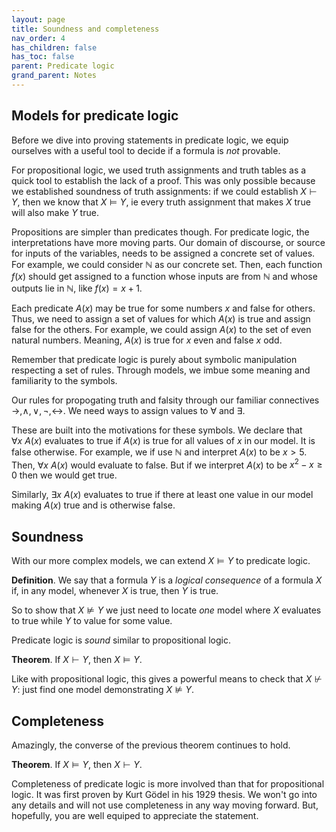 ```yaml
---
layout: page
title: Soundness and completeness 
nav_order: 4
has_children: false
has_toc: false
parent: Predicate logic
grand_parent: Notes
---
```


## Models for predicate logic

Before we dive into proving statements in predicate logic, we 
equip ourselves with a useful tool to decide if a formula is 
_not_ provable. 

For propositional logic, we used truth assignments and truth 
tables as a quick tool to establish the lack of a proof. This 
was only possible because we established soundness of truth 
assignments: if we could establish $X \vdash Y$, then we know that 
$X \models Y$, ie every truth assignment that makes $X$ true will 
also make $Y$ true.

Propositions are simpler than predicates though. For predicate 
logic, the interpretations have more moving parts. Our domain of 
discourse, or source for inputs of the variables, needs to be 
assigned a concrete set of values. For example, we could consider 
$\mathbb{N}$ as our concrete set. Then, each function $f(x)$ 
should get assigned to a function whose inputs are from $\mathbb{N}$ 
and whose outputs lie in $\mathbb{N}$, like $f(x) = x+1$.

Each predicate $A(x)$ may be true for some numbers $x$ and 
false for others. Thus, we need to assign a set of values for 
which $A(x)$ is true and assign false for the others. For example, 
we could assign $A(x)$ to the set of even natural numbers. Meaning, 
$A(x)$ is true for $x$ even and false $x$ odd.

Remember that predicate logic is purely about symbolic manipulation 
respecting a set of rules. Through models, we imbue some meaning 
and familiarity to the symbols. 

Our rules for propogating truth and falsity through our familiar 
connectives $\to, \land, \lor, \neg, \leftrightarrow$. We need 
ways to assign values to $\forall$ and $\exists$. 

These are built into the motivations for these symbols. We declare 
that $\forall x~ A(x)$ evaluates to true if $A(x)$ is true for all 
values of $x$ in our model. It is false otherwise. For example, 
we if use $\mathbb{N}$ and interpret $A(x)$ to be $x > 5$. Then, 
$\forall x~ A(x)$ would evaluate to false. But if we interpret 
$A(x)$ to be $x^2-x \geq 0$ then we would get true. 

Similarly, $\exists x~ A(x)$ evaluates to true if there at least one 
value in our model making $A(x)$ true and is otherwise false. 

## Soundness 

With our more complex models, we can extend $X \models Y$ to 
predicate logic.

**Definition**. We say that a formula $Y$ is a _logical consequence_ 
of a formula $X$ if, in any model, whenever $X$ is true, then $Y$ is 
true. 

So to show that $X \not \models Y$ we just need to locate _one_ model 
where $X$ evaluates to true while $Y$ to value for some value. 

Predicate logic is _sound_ similar to propositional logic. 

**Theorem**. If $X \vdash Y$, then $X \models Y$. 

Like with propositional logic, this gives a powerful means to check 
that $X \not \vdash Y$: just find one model demonstrating $X \not 
\models Y$. 

## Completeness 

Amazingly, the converse of the previous theorem continues to hold. 

**Theorem**. If $X \models Y$, then $X \vdash Y$.

Completeness of predicate logic is more involved than that for propositional 
logic. It was first proven by Kurt Gödel in his 1929 thesis. We won't 
go into any details and will not use completeness in any way moving 
forward. But, hopefully, you are well equiped to appreciate the statement. 
